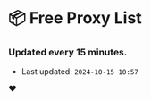 # :package: Free Proxy List
### Updated every 15 minutes.

- Last updated: `2024-10-15 10:57`

:heart:
